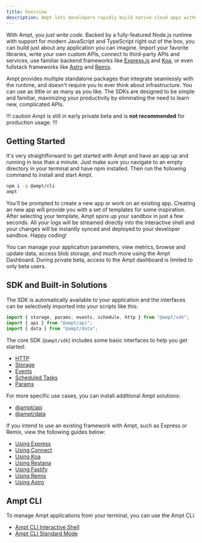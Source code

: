 ```yaml
---
title: Overview
description: Ampt lets developers rapidly build native cloud apps without complicated configs or struggling with infrastructure.
---
```


With Ampt, you _just write code_. Backed by a fully-featured Node.js runtime with support for modern JavaScript and TypeScript right out of the box, you can build just about any application you can imagine. Import your favorite libraries, write your own custom APIs, connect to third-party APIs and services, use familiar backend frameworks like [Express.js](/docs/building-blocks/http-request-handling#express.js) and [Koa](/docs/building-blocks/http-request-handling#koa), or even fullstack frameworks like [Astro](/docs/frameworks/astro) and [Remix](/docs/frameworks/remix).

Ampt provides multiple standalone packages that integrate seamlessly with the runtime, and doesn't require you to ever think about infrastructure. You can use as little or as many as you like. The SDKs are designed to be simple and familiar, maximizing your productivity by eliminating the need to learn new, complicated APIs.

!!! caution
Ampt is still in early private beta and is **not recommended** for production usage.
!!!

## Getting Started

It's very straightforward to get started with Ampt and have an app up and running in less than a minute. Just make sure you navigate to an empty directory in your terminal and have npm installed. Then run the following command to install and start Ampt.

```bash
npm i -g @ampt/cli
ampt
```

You'll be prompted to create a new app or work on an existing app. Creating an new app will provide you with a set of templates for some inspiration. After selecting your template, Ampt spins up your sandbox in just a few seconds. All your logs will be streamed directly into the interactive shell and your changes will be instantly synced and deployed to your developer sandbox. Happy coding!

You can manage your application parameters, view metrics, browse and update data, access blob storage, and much more using the Ampt Dashboard. During private beta, access to the Ampt dashboard is limited to only beta users.

## SDK and Built-in Solutions

The SDK is automatically available to your application and the interfaces can be selectively imported into your scripts like this:

```javascript
import { storage, params, events, schedule, http } from "@ampt/sdk";
import { api } from "@ampt/api";
import { data } from "@ampt/data";
```

The core SDK (`@ampt/sdk`) includes some basic interfaces to help you get started:

- [HTTP](/docs/building-blocks/http-request-handling)
- [Storage](/docs/building-blocks/storage)
- [Events](/docs/building-blocks/events)
- [Scheduled Tasks](/docs/building-blocks/scheduled-tasks)
- [Params](/docs/building-blocks/params)

For more specific use cases, you can install additional Ampt solutions:

- [@ampt/api](/docs/building-blocks/api)
- [@ampt/data](/docs/building-blocks/data)

If you intend to use an existing framework with Ampt, such as Express or Remix, view the following guides below:

- [Using Express](/docs//building-blocks/http-request-handling#expressjs)
- [Using Connect](/docs//building-blocks/http-request-handling#connect)
- [Using Koa](/docs/building-blocks/http-request-handling#koa)
- [Using Restana](/docs/building-blocks/http-request-handling#restana)
- [Using Fastify](/docs/building-blocks/http-request-handling#fastify)
- [Using Remix](/docs/frameworks/remix)
- [Using Astro](/docs/frameworks/astro)

## Ampt CLI

To manage Ampt applications from your terminal, you can use the Ampt CLI.

- [Ampt CLI Interactive Shell](/docs/ampt-cli/interactive-shell)
- [Ampt CLI Standard Mode](/docs/ampt-cli/standard-mode)
